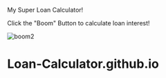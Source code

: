 My Super Loan Calculator! 

Click the "Boom" Button to calculate loan interest!

![boom2](https://user-images.githubusercontent.com/62685988/112189411-3a6b6d80-8bc1-11eb-8a85-ef958e59e36a.png)



# Loan-Calculator.github.io
